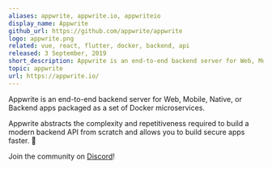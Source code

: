 ```yaml
---
aliases: appwrite, appwrite.io, appwriteio
display_name: Appwrite
github_url: https://github.com/appwrite/appwrite
logo: appwrite.png
related: vue, react, flutter, docker, backend, api
released: 3 September, 2019
short_description: Appwrite is an end-to-end backend server for Web, Mobile, Native, or Backend apps.
topic: appwrite
url: https://appwrite.io/
---
```


Appwrite is an end-to-end backend server for Web, Mobile, Native, or Backend apps packaged as a set of Docker microservices.

Appwrite abstracts the complexity and repetitiveness required to build a modern backend API from scratch and allows you to build secure apps faster. :rocket:

Join the community on [Discord](https://appwrite.io/discord)!